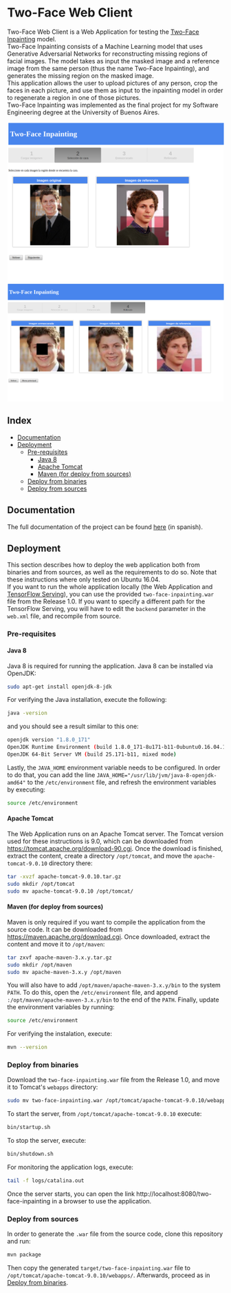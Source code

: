 # Two-Face Web Client
Two-Face Web Client is a Web Application for testing the [Two-Face Inpainting](https://github.com/gsnaider/two-face-inpainting) model.<br/>
Two-Face Inpainting consists of a Machine Learning model that uses Generative Adversarial Networks for reconstructing missing regions of facial images. The model takes as input the masked image and a reference image from the same person (thus the name Two-Face Inpainting), and generates the missing region on the masked image.<br/>
This application allows the user to upload pictures of any person, crop the faces in each picture, and use them as input to the inpainting model in order to regenerate a region in one of those pictures. <br/>
Two-Face Inpainting was implemented as the final project for my Software Engineering degree at the University of Buenos Aires.

<img src="./screenshots/web-app-3.png" alt="Screenshot 1">
<img src="./screenshots/web-app-5.png" alt="Screenshot 2">


## Index  
- [Documentation](#documentation)
- [Deployment](#deployment)
    * [Pre-requisites](#deploy-pre-requisites)
        + [Java 8](#java-8)
        + [Apache Tomcat](#apache-tomcat)
        + [Maven (for deploy from sources)](#maven)
    * [Deploy from binaries](#deploy-from-bin)
    * [Deploy from sources](#deploy-from-src)


<a name="documentation"/>

## Documentation
The full documentation of the project can be found [here](https://github.com/gsnaider/two-face-inpainting/blob/master/doc/Two-Face%20Inpainting.pdf) (in spanish).

<a name="deployment"/>

## Deployment
This section describes how to deploy the web application both from binaries and from sources, as well as the requirements to do so. Note that these instructions where only tested on Ubuntu 16.04.<br/>
If you want to run the whole application locally (the Web Application and [TensorFlow Serving](https://github.com/gsnaider/two-face-inpainting#deployment)), you can use the provided `two-face-inpainting.war` file from the Release 1.0. If you want to specify a different path for the TensorFlow Serving, you will have to edit the `backend` parameter in the `web.xml` file, and recompile from source.

<a name="deploy-pre-requisites"/>

### Pre-requisites

<a name="java-8"/>

#### Java 8

Java 8 is required for running the application. Java 8 can be installed via OpenJDK:

```sh
sudo apt-get install openjdk-8-jdk
```

For verifying the Java installation, execute the following:

```sh
java -version
```

and you should see a result similar to this one:

```sh
openjdk version "1.8.0_171"
OpenJDK Runtime Environment (build 1.8.0_171-8u171-b11-0ubuntu0.16.04.1-b11)
OpenJDK 64-Bit Server VM (build 25.171-b11, mixed mode)
```

Lastly, the `JAVA_HOME` environment variable needs to be configured. In order to do that, you can add the line `JAVA_HOME="/usr/lib/jvm/java-8-openjdk-amd64"` to the `/etc/environment` file, and refresh the environment variables by executing:

```sh
source /etc/environment
```

<a name="apache-tomcat"/>

#### Apache Tomcat

The Web Application runs on an Apache Tomcat server. The Tomcat version used for these instructions is 9.0, which can be downloaded from https://tomcat.apache.org/download-90.cgi. Once the download is finished, extract the content, create a directory `/opt/tomcat`, and move the `apache-tomcat-9.0.10` directory there:

```sh
tar -xvzf apache-tomcat-9.0.10.tar.gz
sudo mkdir /opt/tomcat
sudo mv apache-tomcat-9.0.10 /opt/tomcat/
```

<a name="maven"/>

#### Maven (for deploy from sources)
Maven is only required if you want to compile the application from the source code. It can be downloaded from https://maven.apache.org/download.cgi. Once downloaded, extract the content and move it to `/opt/maven`:

```sh
tar zxvf apache-maven-3.x.y.tar.gz
sudo mkdir /opt/maven
sudo mv apache-maven-3.x.y /opt/maven
```

You will also have to add `/opt/maven/apache-maven-3.x.y/bin` to the system `PATH`. To do this, open the `/etc/environment` file, and append `:/opt/maven/apache-maven-3.x.y/bin` to the end of the `PATH`. Finally, update the environment variables by running:

```sh
source /etc/environment
```

For verifying the instalation, execute:

```sh
mvn --version
```

<a name="deploy-from-bin"/>

### Deploy from binaries

Download the `two-face-inpainting.war` file from the Release 1.0, and move it to Tomcat's `webapps` directory:

```sh
sudo mv two-face-inpainting.war /opt/tomcat/apache-tomcat-9.0.10/webapps/
```

To start the server, from `/opt/tomcat/apache-tomcat-9.0.10` execute:
```sh
bin/startup.sh
```

To stop the server, execute:

```sh
bin/shutdown.sh
```

For monitoring the application logs, execute:

```sh
tail -f logs/catalina.out
```

Once the server starts, you can open the link http://localhost:8080/two-face-inpainting in a browser to use the application.

<a name="deploy-from-src"/>

### Deploy from sources

In order to generate the `.war` file from the source code, clone this repository and run:

```sh
mvn package
```

Then copy the generated `target/two-face-inpainting.war` file to `/opt/tomcat/apache-tomcat-9.0.10/webapps/`.
Afterwards, proceed as in [Deploy from binaries](#deploy-from-bin).


[//]: # (//TODO add license.)
[//]: # (//TODO add user manual.)
